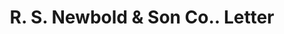 ---
doi: 10.7916/D8X93PD9
date_other: '1890'
date_other_textual: 1890-1899
form: correspondence
genre:
- Letters (correspondence)
name:
- R. S. Newbold & Son Co.
object_in_context_url: https://biggert.cul.columbia.edu/items/view/ave_biggert_01381
subject_hierarchical_geographic:
- Norristown, Pennsylvania, United States
subject_name:
- R. S. Newbold & Son Co.
title: R. S. Newbold & Son Co.. Letter
sort_title: R. S. Newbold & Son Co.. Letter
call_number: ave_biggert_01381
coordinates:
- 40.12,-75.34166666666667
pid: ave_biggert_01381
identifiers: ave_biggert_01381
thumbnail: https://derivativo-2.library.columbia.edu/iiif/2/ldpd:344531/full/!256,256/0/native.jpg
permalink: /biggert/ave_biggert_01381/
layout: iiif-image-page
---